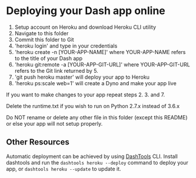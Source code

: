 # Deploying your Dash app online

1. Setup account on Heroku and download Heroku CLI utility
2. Navigate to this folder
3. Commit this folder to Git
4. 'heroku login' and type in your credentials
5. 'heroku create -n [YOUR-APP-NAME]' where YOUR-APP-NAME refers to the title of your Dash app
6. 'heroku git:remote -a [YOUR-APP-GIT-URL]' where YOUR-APP-GIT-URL refers to the Git link returned by 5.
7. 'git push heroku master' will deploy your app to Heroku
8. 'heroku ps:scale web=1' will create a Dyno and make your app live

If you want to make changes to your app repeat steps 2. 3. and 7.

Delete the runtime.txt if you wish to run on Python 2.7.x instead of 3.6.x

Do NOT rename or delete any other file in this folder (except this README) or else your
app will not setup properly.

## Other Resources

Automatic deployment can be achieved by using [DashTools](https://github.com/andrew-hossack/dash-tools) CLI. Install dashtools and run the `dashtools heroku --deploy` command to deploy your app, or `dashtools heroku --update` to update it.
